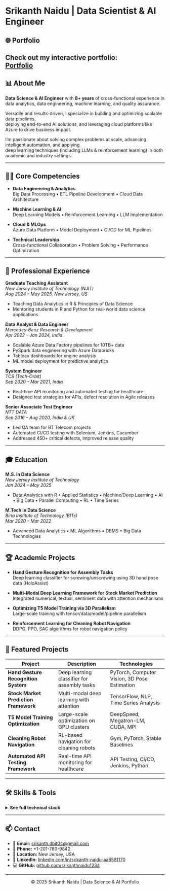 # Srikanth Naidu | Data Scientist & AI Engineer

## 🌐 Portfolio

Check out my interactive portfolio:  
**[Portfolio](https://srikanthnaiduportfolio-dnglvwxtv28zp9ryvwmcdq.streamlit.app/)**
---

## 📊 About Me

**Data Science & AI Engineer** with **8+ years** of cross-functional experience in  
data analytics, data engineering, machine learning, and quality assurance.

Versatile and results-driven, I specialize in building and optimizing scalable data pipelines,  
deploying end-to-end AI solutions, and leveraging cloud platforms like Azure to drive business impact.

I’m passionate about solving complex problems at scale, advancing intelligent automation, and applying  
deep learning techniques (including LLMs & reinforcement learning) in both academic and industry settings.

---

## 👨‍💻 Core Competencies

- **Data Engineering & Analytics**  
  Big Data Processing • ETL Pipeline Development • Cloud Data Architecture

- **Machine Learning & AI**  
  Deep Learning Models • Reinforcement Learning • LLM Implementation

- **Cloud & MLOps**  
  Azure Data Platform • Model Deployment • CI/CD for ML Pipelines

- **Technical Leadership**  
  Cross-functional Collaboration • Problem Solving • Performance Optimization

---

## 💼 Professional Experience

**Graduate Teaching Assistant**  
_New Jersey Institute of Technology (NJIT)_  
_Aug 2024 – May 2025, New Jersey, US_  
- Teaching Data Analytics in R & Principles of Data Science  
- Mentoring students in R and Python for real-world data science applications

**Data Analyst & Data Engineer**  
_Mercedes-Benz Research & Development_  
_Apr 2022 – Jan 2024, India_  
- Scalable Azure Data Factory pipelines for 10TB+ data  
- PySpark data engineering with Azure Databricks  
- Tableau dashboards for engine analysis  
- ML model deployment for predictive analytics

**System Engineer**  
_TCS (Tech-Orbit)_  
_Sep 2020 – Mar 2021, India_  
- Real-time API monitoring and automated testing for healthcare  
- Designed test strategies for APIs, defect resolution in Agile releases

**Senior Associate Test Engineer**  
_NTT DATA_  
_Sep 2016 – Aug 2020, India & UK_  
- Led QA team for BT Telecom projects  
- Automated CI/CD testing with Selenium, Jenkins, Cucumber  
- Addressed 450+ critical defects, improved release quality

---

## 🎓 Education

**M.S. in Data Science**  
_New Jersey Institute of Technology_  
_Jan 2024 – May 2025_  
- Data Analytics with R • Applied Statistics • Machine/Deep Learning • AI • Big Data • Parallel Computing • RL • Time Series

**M.Tech in Data Science**  
_Birla Institute of Technology (BITs)_  
_Mar 2020 – Mar 2022_  
- Advanced Data Analytics • ML Algorithms • DBMS • Big Data Technologies

---

## 🏆 Academic Projects

- **Hand Gesture Recognition for Assembly Tasks**  
  Deep learning classifier for screwing/unscrewing using 3D hand pose data (HoloAssist)

- **Multi-Modal Deep Learning Framework for Stock Market Prediction**  
  Integrated numerical, textual, sentiment data with attention mechanisms

- **Optimizing T5 Model Training via 3D Parallelism**  
  Large-scale training with tensor/data/model/pipeline parallelism

- **Reinforcement Learning for Cleaning Robot Navigation**  
  DDPG, PPO, SAC algorithms for robot navigation policy

---

## 🚀 Featured Projects

| Project | Description | Technologies |
|--------|-------------|--------------|
| **Hand Gesture Recognition System** | Deep learning classifier for assembly tasks | PyTorch, Computer Vision, 3D Pose Estimation |
| **Stock Market Prediction Framework** | Multi-modal deep learning with attention | TensorFlow, NLP, Time Series Analysis |
| **T5 Model Training Optimization** | Large-scale optimization on GPU clusters | DeepSpeed, Megatron-LM, CUDA, MPI |
| **Cleaning Robot Navigation** | RL-based navigation for cleaning robots | Gym, PyTorch, Stable Baselines |
| **Automated API Testing Framework** | Real-time API monitoring for healthcare | API Testing, CI/CD, Jenkins, Python |

---

## 🛠️ Skills & Tools

<details>
<summary><b>See full technical stack</b></summary>

**Related Knowledge:**  
Neural network architectures, Distributed training, Mixed precision, Model/Data parallelism, GPU/MPI, Transformers, Attention, RL, ETL pipelines, CI/CD, Cloud architecture, RAG, LLM evaluation, In-context learning, Parallel computing, HPC...

**Cloud Platforms:**  
Azure Data Factory, Databricks, Data Lake, Azure SQL, Azure Functions, Azure DevOps

**Languages:**  
Python, Java, C, SQL, R

**Databases:**  
MySQL, PostgreSQL, MongoDB, Cassandra, HBase, Hive, Pinecone, Milvus

**Deep Learning:**  
TensorFlow, PyTorch, DeepSpeed, Megatron-LM

**Machine Learning:**  
Scikit-learn, XGBoost, LightGBM, Optuna, GridSearch

**Reinforcement Learning:**  
Gym, Stable Baselines, pybullet

**LLM:**  
Hugging Face Transformers, Langgraph, PEFT, LoRA, QLoRA, LlamaIndex, LangSmith, DSPy, LMQL, Guidance, vLLM, GGML, GPTQ

**MLOps:**  
MLflow, Weights & Biases

**Web Development:**  
Flask, Streamlit, FastAPI, Gradio, Django

**DevOps:**  
Docker, Github

**Monitoring:**  
Grafana, Splunk, Apigee, TensorBoard

**Visualization:**  
Tableau, Power BI, Plotly

**Distributed Systems:**  
HPC, SLURM, MPI, CUDA Programming, OpenMP, OpenCL

</details>

---

## 📫 Contact

- 📧 **Email:** srikanth.dbit04@gmail.com  
- 📱 **Phone:** +1-201-780-9842  
- 📍 **Location:** New Jersey, USA  
- 🔗 **LinkedIn:** [linkedin.com/in/srikanth-naidu-aa6581170](https://linkedin.com/in/srikanth-naidu-aa6581170)  
- 💻 **GitHub:** [github.com/srikanthnaidu1234](https://github.com/srikanthnaidu1234)

---

<div align="center">

© 2025 Srikanth Naidu | Data Science & AI Portfolio
</div>
